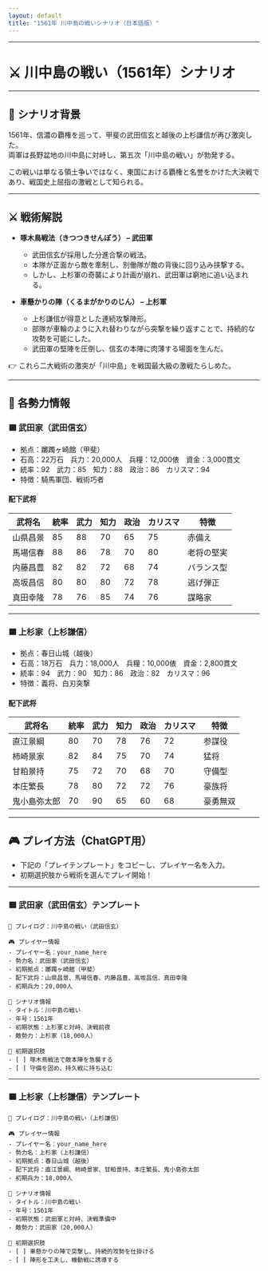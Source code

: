 ```yaml
---
layout: default
title: "1561年 川中島の戦いシナリオ（日本語版）"
---
```


---

# ⚔️ 川中島の戦い（1561年）シナリオ

---

## 📘 シナリオ背景

1561年、信濃の覇権を巡って、甲斐の武田信玄と越後の上杉謙信が再び激突した。  
両軍は長野盆地の川中島に対峙し、第五次「川中島の戦い」が勃発する。  

この戦いは単なる領土争いではなく、東国における覇権と名誉をかけた大決戦であり、戦国史上屈指の激戦として知られる。

---

## ⚔️ 戦術解説

- **啄木鳥戦法（きつつきせんぽう） – 武田軍**
  - 武田信玄が採用した分進合撃の戦法。  
  - 本隊が正面から敵を牽制し、別働隊が敵の背後に回り込み挟撃する。  
  - しかし、上杉軍の奇襲により計画が崩れ、武田軍は窮地に追い込まれる。

- **車懸かりの陣（くるまがかりのじん） – 上杉軍**
  - 上杉謙信が得意とした連続攻撃陣形。  
  - 部隊が車輪のように入れ替わりながら突撃を繰り返すことで、持続的な攻勢を可能にした。  
  - 武田軍の堅陣を圧倒し、信玄の本陣に肉薄する場面を生んだ。

👉 これら二大戦術の激突が「川中島」を戦国最大級の激戦たらしめた。

---

## 🧠 各勢力情報

### 🟥 武田家（武田信玄）
- 拠点：躑躅ヶ崎館（甲斐）  
- 石高：22万石　兵力：20,000人　兵糧：12,000俵　資金：3,000貫文  
- 統率：92　武力：85　知力：88　政治：86　カリスマ：94  
- 特徴：騎馬軍団、戦術巧者  

#### 配下武将
| 武将名     | 統率 | 武力 | 知力 | 政治 | カリスマ | 特徴       |
|------------|------|------|------|------|-----------|------------|
| 山県昌景   | 85   | 88   | 70   | 65   | 75        | 赤備え     |
| 馬場信春   | 88   | 86   | 78   | 70   | 80        | 老将の堅実 |
| 内藤昌豊   | 82   | 82   | 72   | 68   | 74        | バランス型 |
| 高坂昌信   | 80   | 80   | 80   | 72   | 78        | 逃げ弾正   |
| 真田幸隆   | 78   | 76   | 85   | 74   | 76        | 謀略家     |

---

### 🟦 上杉家（上杉謙信）
- 拠点：春日山城（越後）  
- 石高：18万石　兵力：18,000人　兵糧：10,000俵　資金：2,800貫文  
- 統率：94　武力：90　知力：86　政治：82　カリスマ：96  
- 特徴：義将、白刃突撃  

#### 配下武将
| 武将名       | 統率 | 武力 | 知力 | 政治 | カリスマ | 特徴      |
|--------------|------|------|------|------|-----------|-----------|
| 直江景綱     | 80   | 70   | 78   | 76   | 72        | 参謀役    |
| 柿崎景家     | 82   | 84   | 75   | 70   | 74        | 猛将      |
| 甘粕景持     | 75   | 72   | 70   | 68   | 70        | 守備型    |
| 本庄繁長     | 78   | 80   | 72   | 72   | 76        | 豪族将    |
| 鬼小島弥太郎 | 70   | 90   | 65   | 60   | 68        | 豪勇無双  |

---

## 🎮 プレイ方法（ChatGPT用）

- 下記の「プレイテンプレート」をコピーし、プレイヤー名を入力。  
- 初期選択肢から戦術を選んでプレイ開始！

---

### 🟥 武田家（武田信玄）テンプレート
```
📝 プレイログ：川中島の戦い（武田信玄）

🎮 プレイヤー情報
- プレイヤー名：your_name_here
- 勢力名：武田家（武田信玄）
- 初期拠点：躑躅ヶ崎館（甲斐）
- 配下武将：山県昌景、馬場信春、内藤昌豊、高坂昌信、真田幸隆
- 初期兵力：20,000人

📘 シナリオ情報
- タイトル：川中島の戦い
- 年号：1561年
- 初期状態：上杉軍と対峙、決戦前夜
- 敵勢力：上杉家（18,000人）

🎯 初期選択肢
- [ ] 啄木鳥戦法で敵本陣を急襲する
- [ ] 守備を固め、持久戦に持ち込む
```

---

### 🟦 上杉家（上杉謙信）テンプレート
```
📝 プレイログ：川中島の戦い（上杉謙信）

🎮 プレイヤー情報
- プレイヤー名：your_name_here
- 勢力名：上杉家（上杉謙信）
- 初期拠点：春日山城（越後）
- 配下武将：直江景綱、柿崎景家、甘粕景持、本庄繁長、鬼小島弥太郎
- 初期兵力：18,000人

📘 シナリオ情報
- タイトル：川中島の戦い
- 年号：1561年
- 初期状態：武田軍と対峙、決戦準備中
- 敵勢力：武田家（20,000人）

🎯 初期選択肢
- [ ] 車懸かりの陣で突撃し、持続的攻勢を仕掛ける
- [ ] 陣形を工夫し、機動戦に誘導する
```
